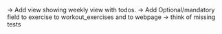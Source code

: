 -> Add view showing weekly view with todos.
-> Add Optional/mandatory field to exercise to workout_exercises and to webpage
-> think of missing tests